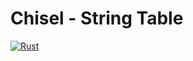 # Chisel - String Table
[![Rust](https://github.com/jonnycoombes/chisel-stringtable/actions/workflows/rust.yml/badge.svg)](https://github.com/jonnycoombes/chisel-stringtable/actions/workflows/rust.yml)
